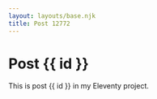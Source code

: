 ```yaml
---
layout: layouts/base.njk
title: Post 12772
---
```


# Post {{ id }}

This is post {{ id }} in my Eleventy project.
